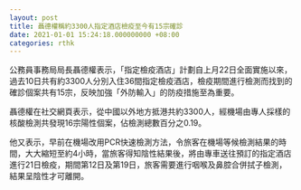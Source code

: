 ```yaml
---
layout: post
title: 聶德權稱約3300人指定酒店檢疫至今有15宗確診
date: 2021-01-01 15:24:18.000000000 +08:00
categories: rthk
---
```


公務員事務局局長聶德權表示，「指定檢疫酒店」計劃自上月22日全面實施以來，過去10日共有約3300人分別入住36間指定檢疫酒店，檢疫期間進行檢測而找到的確診個案共有15宗，反映加強「外防輸入」的防疫措施至為重要。

聶德權在社交網頁表示，從中國以外地方抵港共約3300人，經機場由專人採樣的核酸檢測共發現16宗陽性個案，佔檢測總數百分之0.19。

他又表示，早前在機場改用PCR快速檢測方法，令旅客在機場等候檢測結果的時間，大大縮短至約4小時，當旅客得知陰性結果後，將由專車送往預訂的指定酒店進行21日檢疫，期間第12日及第19日，旅客需要進行咽喉及鼻腔合併拭子檢測，結果呈陰性才可離開。
